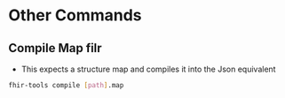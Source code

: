 # Other Commands

## Compile Map filr
  - This expects a structure map and compiles it into the Json equivalent
  ```bash
  fhir-tools compile [path].map
  ```
